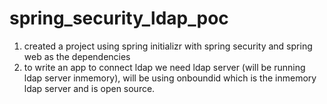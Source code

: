 # spring_security_ldap_poc

1) created a project using spring initializr with spring security and spring web as the dependencies
2) to write an app to connect ldap we need ldap server (will be running ldap server inmemory), will be using onboundid which is the inmemory ldap server and is open source.
